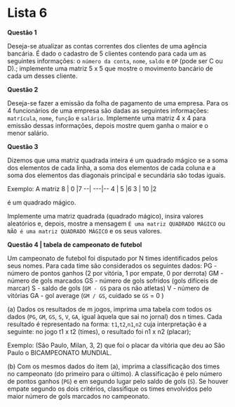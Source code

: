 # Lista 6

**Questão 1**

 Deseja-se atualizar as contas correntes dos clientes de uma agência bancária. É dado o cadastro de 5 clientes contendo para cada um as seguintes informações: o `número da conta`, `nome`, `saldo` e `OP` (pode ser C ou D).; implemente uma matriz 5 x 5 que mostre o movimento bancário de cada um desses cliente.

**Questão 2**

 Deseja-se fazer a emissão da folha de pagamento de uma empresa. Para os 4 funcionários de uma empresa são dadas as seguintes informações: `matrícula`, `nome`, `função` e `salário`. Implemente uma matriz 4 x 4 para emissão dessas informações, depois mostre quem ganha o maior e o menor salário.

**Questão 3**

 Dizemos que uma matriz quadrada inteira é um quadrado mágico se a soma dos elementos de cada linha, a soma dos elementos de cada coluna e a soma dos elementos das diagonais principal e secundária são todas iguais.

Exemplo: A matriz
  8 | 0  |7
  --| ---|--
  4 | 5  |6
  3 | 10 |2
  
 é um quadrado mágico.
 
 Implemente uma matriz quadrada (quadrado mágico), insira valores aleatórios e, depois, mostre a mensagem `É uma matriz QUADRADO MÁGICO` ou `NÃO é uma matriz QUADRADO MÁGICO` e os seus valores.

**Questão 4 | tabela de campeonato de futebol**

 Um campeonato de futebol foi disputado por N times identificados pelos seus nomes. Para cada time são considerados os seguintes dados:
 PG - número de pontos ganhos (2 por vitória, 1 por empate, 0 por derrota)
 GM - número de gols marcados
 GS - número de gols sofridos (gols difíceis de marcar)
 S - saldo de gols (`GM - GS` para os não atletas)
 V - número de vitórias
 GA - gol average (`GM / GS`, cuidado se `GS` = 0 )
 
 (a) Dados os resultados de m jogos, imprima uma tabela com todos os dados (`PG`, `GM`, `GS`, `S`, `V`, `GA`, igual àquela que sai no jornal) dos n times. Cada resultado é representado na forma: `t1`,`t2`,`n1`,`n2` cuja interpretação é a seguinte: no jogo t1 x t2 (times), o resultado foi n1 x n2 (placar);
 
 Exemplo: (São Paulo, Milan, 3, 2) que foi o placar da vitória que deu ao São Paulo o BICAMPEONATO MUNDIAL.
 
 (b) Com os mesmos dados do item (a), imprima a classificação dos times no campeonato (do primeiro para o último). A classificação é pelo número de pontos ganhos (`PG`) e em segundo lugar pelo saldo de gols (`S`). Se houver empate segundo os dois critérios, classifique os times envolvidos pelo maior número de gols marcados no campeonato.
